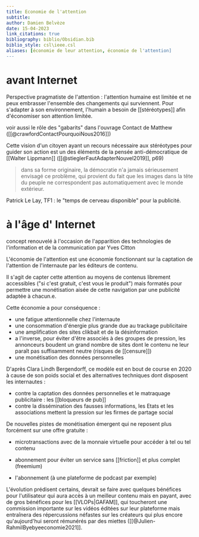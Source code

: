 ```yaml
---
title: Economie de l'attention
subtitle:
author: Damien Belvèze
date: 15-04-2023
link_citations: true
bibliography: biblio/Obsidian.bib
biblio_style: csl\ieee.csl
aliases: [économie de leur attention, économie de l'attention]
---
```

# avant Internet

Perspective pragmatiste de l'attention : l'attention humaine est limitée et ne peux embrasser l'ensemble des changements qui surviennent. Pour s'adapter à son environnement, l'humain a besoin de [[stéréotypes]] afin d'économiser son attention limitée.

voir aussi le rôle des "gabarits" dans l'ouvrage Contact de Matthew ([[@crawfordContactPourquoiNous2016]])

Cette vision d'un citoyen ayant un recours nécessaire aux stéréotypes pour guider son action est un des éléments de la pensée anti-démocratique de [[Walter Lippmann]] ([[@stieglerFautAdapterNouvel2019]], p69)

> dans sa forme originaire, la démocratie n'a jamais sérieusement envisagé ce problème, qui provient du fait que les images dans la tête du peuple ne correspondent pas automatiquement avec le monde extérieur.

Patrick Le Lay, TF1 : le "temps de cerveau disponible" pour la publicité.

# à l'âge d' Internet

concept renouvelé à l'occasion de l'apparition des technologies de l'information et de la communication par Yves Citton

L'économie de l'attention est une économie fonctionnant sur la captation de l'attention de l'internaute par les éditeurs de contenu. 

Il s'agit de capter cette attention au moyens de contenus librement accessibles ("si c'est gratuit, c'est vous le produit") mais formatés pour permettre une monétisation aisée de cette navigation par une publicité adaptée à chacun.e.

Cette économie a pour conséquence : 

- une fatigue attentionnelle chez l'internaute
- une consommation d'énergie plus grande due au trackage publicitaire
- une amplification des sites clikbait et de la désinformation
- a l'inverse, pour éviter d'être associés à des groupes de pression, les annonceurs boudent un grand nombre de sites dont le contenu ne leur paraît pas suffisamment neutre (risques de [[censure]])
- une monétisation des données personnelles

D'après Clara Lindh Bergendorff, ce modèle est en bout de course en 2020 à cause de son poids social et des alternatives techniques dont disposent les internautes : 

- contre la captation des données personnelles et le matraquage publicitaire : les [[bloqueurs de pub]]
- contre la dissémination des fausses informations, les Etats et les associations mettent la pression sur les firmes de partage social

De nouvelles pistes de monétisation émergent qui ne reposent plus forcément sur une offre gratuite : 

- microtransactions avec de la monnaie virtuelle pour accéder à tel ou tel contenu

- abonnement pour éviter un service sans [[friction]] et plus complet (freemium)

- l'abonnement (à une plateforme de podcast par exemple)

L'évolution prédisent certains, devrait se faire avec quelques bénéfices pour l'utilisateur qui aura accès à un meilleur contenu mais en payant, avec de gros bénéfices pour les [[VLOPs|GAFAM]], qui toucheront une commission importante sur les vidéos éditées sur leur plateforme mais entraînera des répercussions néfastes sur les créateurs qui plus encore qu'aujourd'hui seront rémunérés par des miettes ([[@Julien-RahmilByebyeeconomie2021]].


